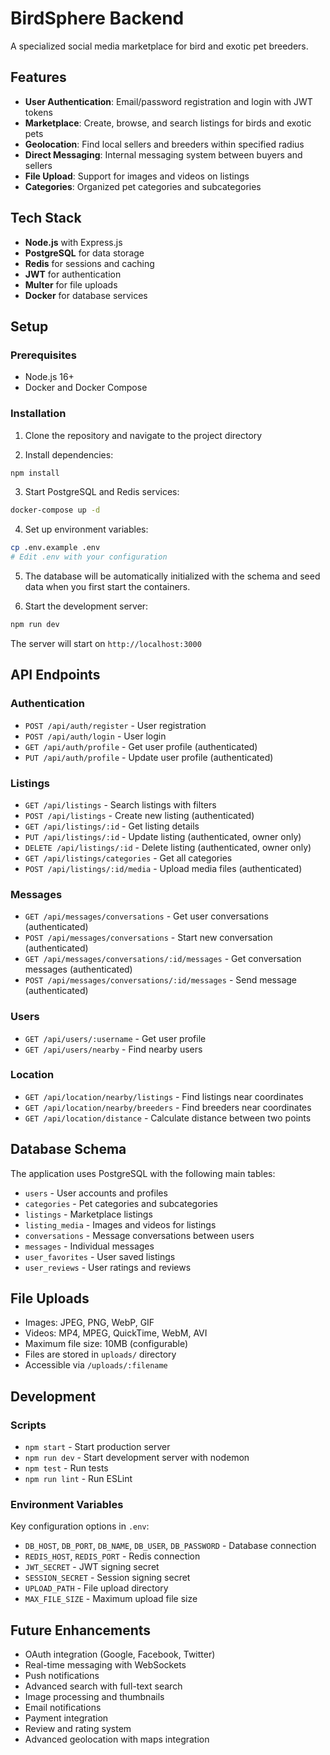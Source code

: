 # BirdSphere Backend

A specialized social media marketplace for bird and exotic pet breeders.

## Features

- **User Authentication**: Email/password registration and login with JWT tokens
- **Marketplace**: Create, browse, and search listings for birds and exotic pets
- **Geolocation**: Find local sellers and breeders within specified radius
- **Direct Messaging**: Internal messaging system between buyers and sellers
- **File Upload**: Support for images and videos on listings
- **Categories**: Organized pet categories and subcategories

## Tech Stack

- **Node.js** with Express.js
- **PostgreSQL** for data storage
- **Redis** for sessions and caching
- **JWT** for authentication
- **Multer** for file uploads
- **Docker** for database services

## Setup

### Prerequisites

- Node.js 16+ 
- Docker and Docker Compose

### Installation

1. Clone the repository and navigate to the project directory

2. Install dependencies:
```bash
npm install
```

3. Start PostgreSQL and Redis services:
```bash
docker-compose up -d
```

4. Set up environment variables:
```bash
cp .env.example .env
# Edit .env with your configuration
```

5. The database will be automatically initialized with the schema and seed data when you first start the containers.

6. Start the development server:
```bash
npm run dev
```

The server will start on `http://localhost:3000`

## API Endpoints

### Authentication
- `POST /api/auth/register` - User registration
- `POST /api/auth/login` - User login
- `GET /api/auth/profile` - Get user profile (authenticated)
- `PUT /api/auth/profile` - Update user profile (authenticated)

### Listings
- `GET /api/listings` - Search listings with filters
- `POST /api/listings` - Create new listing (authenticated)
- `GET /api/listings/:id` - Get listing details
- `PUT /api/listings/:id` - Update listing (authenticated, owner only)
- `DELETE /api/listings/:id` - Delete listing (authenticated, owner only)
- `GET /api/listings/categories` - Get all categories
- `POST /api/listings/:id/media` - Upload media files (authenticated)

### Messages
- `GET /api/messages/conversations` - Get user conversations (authenticated)
- `POST /api/messages/conversations` - Start new conversation (authenticated)
- `GET /api/messages/conversations/:id/messages` - Get conversation messages (authenticated)
- `POST /api/messages/conversations/:id/messages` - Send message (authenticated)

### Users
- `GET /api/users/:username` - Get user profile
- `GET /api/users/nearby` - Find nearby users

### Location
- `GET /api/location/nearby/listings` - Find listings near coordinates
- `GET /api/location/nearby/breeders` - Find breeders near coordinates
- `GET /api/location/distance` - Calculate distance between two points

## Database Schema

The application uses PostgreSQL with the following main tables:
- `users` - User accounts and profiles
- `categories` - Pet categories and subcategories
- `listings` - Marketplace listings
- `listing_media` - Images and videos for listings
- `conversations` - Message conversations between users
- `messages` - Individual messages
- `user_favorites` - User saved listings
- `user_reviews` - User ratings and reviews

## File Uploads

- Images: JPEG, PNG, WebP, GIF
- Videos: MP4, MPEG, QuickTime, WebM, AVI
- Maximum file size: 10MB (configurable)
- Files are stored in `uploads/` directory
- Accessible via `/uploads/:filename`

## Development

### Scripts
- `npm start` - Start production server
- `npm run dev` - Start development server with nodemon
- `npm test` - Run tests
- `npm run lint` - Run ESLint

### Environment Variables
Key configuration options in `.env`:
- `DB_HOST`, `DB_PORT`, `DB_NAME`, `DB_USER`, `DB_PASSWORD` - Database connection
- `REDIS_HOST`, `REDIS_PORT` - Redis connection
- `JWT_SECRET` - JWT signing secret
- `SESSION_SECRET` - Session signing secret
- `UPLOAD_PATH` - File upload directory
- `MAX_FILE_SIZE` - Maximum upload file size

## Future Enhancements

- OAuth integration (Google, Facebook, Twitter)
- Real-time messaging with WebSockets
- Push notifications
- Advanced search with full-text search
- Image processing and thumbnails
- Email notifications
- Payment integration
- Review and rating system
- Advanced geolocation with maps integration